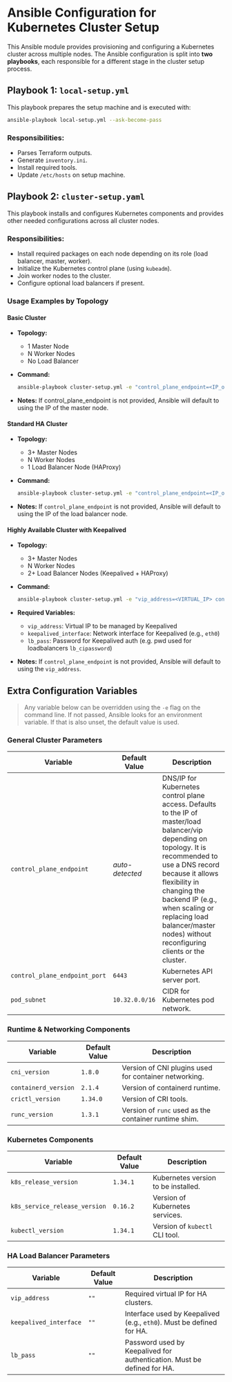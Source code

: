 # Ansible Configuration for Kubernetes Cluster Setup

This Ansible module provides provisioning and configuring a Kubernetes cluster across multiple nodes. The Ansible configuration is split into **two playbooks**, each responsible for a different stage in the cluster setup process.

## Playbook 1: `local-setup.yml`

This playbook prepares the setup machine and is executed with:
```bash
ansible-playbook local-setup.yml --ask-become-pass
```

### Responsibilities:
- Parses Terraform outputs.
- Generate `inventory.ini`.
- Install required tools.
- Update `/etc/hosts` on setup machine.

## Playbook 2: `cluster-setup.yaml`

This playbook installs and configures Kubernetes components and provides other needed configurations across all cluster nodes.

### Responsibilities:
- Install required packages on each node depending on its role (load balancer, master, worker).
- Initialize the Kubernetes control plane (using `kubeadm`).
- Join worker nodes to the cluster.
- Configure optional load balancers if present.

### Usage Examples by Topology

#### Basic Cluster
- **Topology:**
  - 1 Master Node
  - N Worker Nodes
  - No Load Balancer

- **Command:**
  ```bash
  ansible-playbook cluster-setup.yml -e "control_plane_endpoint=<IP_or_DNS>" -i inventory.ini
  ```

- **Notes:**
   If control_plane_endpoint is not provided, Ansible will default to using the IP of the master node.

#### Standard HA Cluster
- **Topology:**
  - 3+ Master Nodes
  - N Worker Nodes
  - 1 Load Balancer Node (HAProxy)

- **Command:**
  ```bash
  ansible-playbook cluster-setup.yml -e "control_plane_endpoint=<IP_or_DNS>" -i inventory.ini
  ```

- **Notes:**
  If `control_plane_endpoint` is not provided, Ansible will default to using the IP of the load balancer node.

#### Highly Available Cluster with Keepalived
- **Topology:**
  - 3+ Master Nodes
  - N Worker Nodes
  - 2+ Load Balancer Nodes (Keepalived + HAProxy)

- **Command:**
  ```bash
  ansible-playbook cluster-setup.yml -e "vip_address=<VIRTUAL_IP> control_plane_endpoint=<IP_or_DNS> keepalived_interface=<interface> lb_pass=<lb_pwd>" -i inventory.ini
  ```

- **Required Variables:**
  - `vip_address`: Virtual IP to be managed by Keepalived
  - `keepalived_interface`: Network interface for Keepalived (e.g., `eth0`)
  - `lb_pass`: Password for Keepalived auth (e.g. pwd used for loadbalancers `lb_cipassword`)

- **Notes:**
  If `control_plane_endpoint` is not provided, Ansible will default to using the `vip_address`.

## Extra Configuration Variables

> Any variable below can be overridden using the `-e` flag on the command line. If not passed, Ansible looks for an environment variable. If that is also unset, the default value is used.

### General Cluster Parameters

| Variable                      | Default Value   | Description                                                                                                                      |
|------------------------------|-----------------|----------------------------------------------------------------------------------------------------------------------------------|
| `control_plane_endpoint`      | *auto-detected* | DNS/IP for Kubernetes control plane access. Defaults to the IP of master/load balancer/vip depending on topology. It is recommended to use a DNS record because it allows flexibility in changing the backend IP (e.g., when scaling or replacing load balancer/master nodes) without reconfiguring clients or the cluster.           |
| `control_plane_endpoint_port` | `6443`          | Kubernetes API server port.                                                                                                      |
| `pod_subnet`                  | `10.32.0.0/16`  | CIDR for Kubernetes pod network.                                                                               |

### Runtime & Networking Components

| Variable             | Default Value  | Description                                                 |
|----------------------|----------------|-------------------------------------------------------------|
| `cni_version`        | `1.8.0`        | Version of CNI plugins used for container networking.       |
| `containerd_version` | `2.1.4`        | Version of containerd runtime.                              |
| `crictl_version`     | `1.34.0`       | Version of CRI tools.                                       |
| `runc_version`       | `1.3.1`        | Version of `runc` used as the container runtime shim.       |

### Kubernetes Components

| Variable                      | Default Value  | Description                          |
|-------------------------------|----------------|--------------------------------------|
| `k8s_release_version`         | `1.34.1`       | Kubernetes version to be installed.  |
| `k8s_service_release_version` | `0.16.2`       | Version of Kubernetes services.      |
| `kubectl_version`             | `1.34.1`       | Version of `kubectl` CLI tool.       |

### HA Load Balancer Parameters

| Variable              | Default Value | Description                                                               |
|-----------------------|----------------|--------------------------------------------------------------------------|
| `vip_address`         | `""`           | Required virtual IP for HA clusters.                                     |
| `keepalived_interface`| `""`           | Interface used by Keepalived (e.g., `eth0`). Must be defined for HA.     |
| `lb_pass`             | `""`           | Password used by Keepalived for authentication. Must be defined for HA.  |


